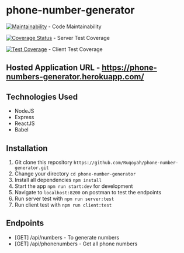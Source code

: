 # phone-number-generator
[![Maintainability](https://api.codeclimate.com/v1/badges/4a2bac49c037bbcf1bab/maintainability)](https://codeclimate.com/github/Ruqoyah/phone-number-generator/maintainability) - Code Maintainability

[![Coverage Status](https://coveralls.io/repos/github/Ruqoyah/phone-number-generator/badge.svg?branch=develop)](https://coveralls.io/github/Ruqoyah/phone-number-generator?branch=develop) - Server Test Coverage

[![Test Coverage](https://api.codeclimate.com/v1/badges/4a2bac49c037bbcf1bab/test_coverage)](https://codeclimate.com/github/Ruqoyah/phone-number-generator/test_coverage) - Client Test Coverage

## Hosted Application URL - https://phone-numbers-generator.herokuapp.com/

## Technologies Used
* NodeJS
* Express
* ReactJS
* Babel


## Installation
1.  Git clone this repository `https://github.com/Ruqoyah/phone-number-generator.git`
2.  Change your directory `cd phone-number-generator`
3.  Install all dependencies `npm install`
4.  Start the app `npm run start:dev` for development 
5.  Navigate to `localhost:8200` on postman to test the endpoints
6.  Run server test with `npm run server:test`
7.  Run client test with `npm run client:test`


## Endpoints
* [GET] /api/numbers - To generate numbers
* [GET] /api/phonenumbers - Get all phone numbers
